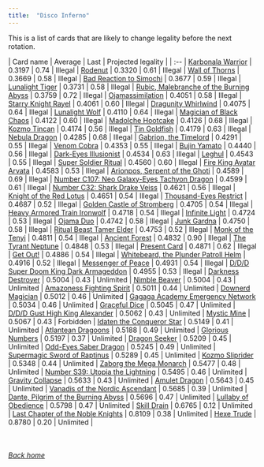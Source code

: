 ```yaml
---
title:  "Disco Inferno"
---
```


This is a list of cards that are likely to change legality before the next rotation.

| Card name | Average | Last | Projected legality |
| :-- |
[Karbonala Warrior](https://db.ygoprodeck.com/card/?search=Karbonala%20Warrior) | 0.3197 | 0.74 | Illegal |
[Rodenut](https://db.ygoprodeck.com/card/?search=Rodenut) | 0.3320 | 0.61 | Illegal |
[Wall of Thorns](https://db.ygoprodeck.com/card/?search=Wall%20of%20Thorns) | 0.3669 | 0.58 | Illegal |
[Bad Reaction to Simochi](https://db.ygoprodeck.com/card/?search=Bad%20Reaction%20to%20Simochi) | 0.3677 | 0.59 | Illegal |
[Lunalight Tiger](https://db.ygoprodeck.com/card/?search=Lunalight%20Tiger) | 0.3731 | 0.58 | Illegal |
[Rubic, Malebranche of the Burning Abyss](https://db.ygoprodeck.com/card/?search=Rubic,%20Malebranche%20of%20the%20Burning%20Abyss) | 0.3759 | 0.72 | Illegal |
[Ojamassimilation](https://db.ygoprodeck.com/card/?search=Ojamassimilation) | 0.4051 | 0.58 | Illegal |
[Starry Knight Rayel](https://db.ygoprodeck.com/card/?search=Starry%20Knight%20Rayel) | 0.4061 | 0.60 | Illegal |
[Dragunity Whirlwind](https://db.ygoprodeck.com/card/?search=Dragunity%20Whirlwind) | 0.4075 | 0.64 | Illegal |
[Lunalight Wolf](https://db.ygoprodeck.com/card/?search=Lunalight%20Wolf) | 0.4110 | 0.64 | Illegal |
[Magician of Black Chaos](https://db.ygoprodeck.com/card/?search=Magician%20of%20Black%20Chaos) | 0.4122 | 0.60 | Illegal |
[Madolche Hootcake](https://db.ygoprodeck.com/card/?search=Madolche%20Hootcake) | 0.4126 | 0.68 | Illegal |
[Kozmo Tincan](https://db.ygoprodeck.com/card/?search=Kozmo%20Tincan) | 0.4174 | 0.56 | Illegal |
[Tin Goldfish](https://db.ygoprodeck.com/card/?search=Tin%20Goldfish) | 0.4179 | 0.63 | Illegal |
[Nebula Dragon](https://db.ygoprodeck.com/card/?search=Nebula%20Dragon) | 0.4285 | 0.68 | Illegal |
[Gabrion, the Timelord](https://db.ygoprodeck.com/card/?search=Gabrion,%20the%20Timelord) | 0.4291 | 0.55 | Illegal |
[Venom Cobra](https://db.ygoprodeck.com/card/?search=Venom%20Cobra) | 0.4353 | 0.55 | Illegal |
[Bujin Yamato](https://db.ygoprodeck.com/card/?search=Bujin%20Yamato) | 0.4440 | 0.56 | Illegal |
[Dark-Eyes Illusionist](https://db.ygoprodeck.com/card/?search=Dark-Eyes%20Illusionist) | 0.4534 | 0.63 | Illegal |
[Leghul](https://db.ygoprodeck.com/card/?search=Leghul) | 0.4543 | 0.55 | Illegal |
[Super Soldier Ritual](https://db.ygoprodeck.com/card/?search=Super%20Soldier%20Ritual) | 0.4560 | 0.60 | Illegal |
[Fire King Avatar Arvata](https://db.ygoprodeck.com/card/?search=Fire%20King%20Avatar%20Arvata) | 0.4583 | 0.53 | Illegal |
[Arionpos, Serpent of the Ghoti](https://db.ygoprodeck.com/card/?search=Arionpos,%20Serpent%20of%20the%20Ghoti) | 0.4589 | 0.69 | Illegal |
[Number C107: Neo Galaxy-Eyes Tachyon Dragon](https://db.ygoprodeck.com/card/?search=Number%20C107:%20Neo%20Galaxy-Eyes%20Tachyon%20Dragon) | 0.4599 | 0.61 | Illegal |
[Number C32: Shark Drake Veiss](https://db.ygoprodeck.com/card/?search=Number%20C32:%20Shark%20Drake%20Veiss) | 0.4621 | 0.56 | Illegal |
[Knight of the Red Lotus](https://db.ygoprodeck.com/card/?search=Knight%20of%20the%20Red%20Lotus) | 0.4651 | 0.54 | Illegal |
[Thousand-Eyes Restrict](https://db.ygoprodeck.com/card/?search=Thousand-Eyes%20Restrict) | 0.4687 | 0.52 | Illegal |
[Golden Castle of Stromberg](https://db.ygoprodeck.com/card/?search=Golden%20Castle%20of%20Stromberg) | 0.4705 | 0.54 | Illegal |
[Heavy Armored Train Ironwolf](https://db.ygoprodeck.com/card/?search=Heavy%20Armored%20Train%20Ironwolf) | 0.4718 | 0.54 | Illegal |
[Infinite Light](https://db.ygoprodeck.com/card/?search=Infinite%20Light) | 0.4724 | 0.53 | Illegal |
[Ojama Duo](https://db.ygoprodeck.com/card/?search=Ojama%20Duo) | 0.4742 | 0.58 | Illegal |
[Junk Gardna](https://db.ygoprodeck.com/card/?search=Junk%20Gardna) | 0.4750 | 0.58 | Illegal |
[Ritual Beast Tamer Elder](https://db.ygoprodeck.com/card/?search=Ritual%20Beast%20Tamer%20Elder) | 0.4753 | 0.52 | Illegal |
[Monk of the Tenyi](https://db.ygoprodeck.com/card/?search=Monk%20of%20the%20Tenyi) | 0.4811 | 0.54 | Illegal |
[Ancient Forest](https://db.ygoprodeck.com/card/?search=Ancient%20Forest) | 0.4832 | 0.90 | Illegal |
[The Tyrant Neptune](https://db.ygoprodeck.com/card/?search=The%20Tyrant%20Neptune) | 0.4848 | 0.53 | Illegal |
[Present Card](https://db.ygoprodeck.com/card/?search=Present%20Card) | 0.4871 | 0.62 | Illegal |
[Get Out!](https://db.ygoprodeck.com/card/?search=Get%20Out!) | 0.4886 | 0.54 | Illegal |
[Whitebeard, the Plunder Patroll Helm](https://db.ygoprodeck.com/card/?search=Whitebeard,%20the%20Plunder%20Patroll%20Helm) | 0.4916 | 0.52 | Illegal |
[Messenger of Peace](https://db.ygoprodeck.com/card/?search=Messenger%20of%20Peace) | 0.4931 | 0.54 | Illegal |
[D/D/D Super Doom King Dark Armageddon](https://db.ygoprodeck.com/card/?search=D/D/D%20Super%20Doom%20King%20Dark%20Armageddon) | 0.4955 | 0.53 | Illegal |
[Darkness Destroyer](https://db.ygoprodeck.com/card/?search=Darkness%20Destroyer) | 0.5004 | 0.43 | Unlimited |
[Nimble Beaver](https://db.ygoprodeck.com/card/?search=Nimble%20Beaver) | 0.5004 | 0.43 | Unlimited |
[Amazoness Fighting Spirit](https://db.ygoprodeck.com/card/?search=Amazoness%20Fighting%20Spirit) | 0.5011 | 0.44 | Unlimited |
[Downerd Magician](https://db.ygoprodeck.com/card/?search=Downerd%20Magician) | 0.5012 | 0.46 | Unlimited |
[Gagaga Academy Emergency Network](https://db.ygoprodeck.com/card/?search=Gagaga%20Academy%20Emergency%20Network) | 0.5034 | 0.46 | Unlimited |
[Graceful Dice](https://db.ygoprodeck.com/card/?search=Graceful%20Dice) | 0.5045 | 0.47 | Unlimited |
[D/D/D Gust High King Alexander](https://db.ygoprodeck.com/card/?search=D/D/D%20Gust%20High%20King%20Alexander) | 0.5062 | 0.43 | Unlimited |
[Mystic Mine](https://db.ygoprodeck.com/card/?search=Mystic%20Mine) | 0.5067 | 0.43 | Forbidden |
[Idaten the Conqueror Star](https://db.ygoprodeck.com/card/?search=Idaten%20the%20Conqueror%20Star) | 0.5149 | 0.41 | Unlimited |
[Atlantean Dragoons](https://db.ygoprodeck.com/card/?search=Atlantean%20Dragoons) | 0.5188 | 0.49 | Unlimited |
[Glorious Numbers](https://db.ygoprodeck.com/card/?search=Glorious%20Numbers) | 0.5197 | 0.37 | Unlimited |
[Dragon Seeker](https://db.ygoprodeck.com/card/?search=Dragon%20Seeker) | 0.5209 | 0.45 | Unlimited |
[Odd-Eyes Saber Dragon](https://db.ygoprodeck.com/card/?search=Odd-Eyes%20Saber%20Dragon) | 0.5245 | 0.49 | Unlimited |
[Supermagic Sword of Raptinus](https://db.ygoprodeck.com/card/?search=Supermagic%20Sword%20of%20Raptinus) | 0.5289 | 0.45 | Unlimited |
[Kozmo Sliprider](https://db.ygoprodeck.com/card/?search=Kozmo%20Sliprider) | 0.5348 | 0.44 | Unlimited |
[Zaborg the Mega Monarch](https://db.ygoprodeck.com/card/?search=Zaborg%20the%20Mega%20Monarch) | 0.5477 | 0.48 | Unlimited |
[Number S39: Utopia the Lightning](https://db.ygoprodeck.com/card/?search=Number%20S39:%20Utopia%20the%20Lightning) | 0.5495 | 0.46 | Unlimited |
[Gravity Collapse](https://db.ygoprodeck.com/card/?search=Gravity%20Collapse) | 0.5633 | 0.43 | Unlimited |
[Amulet Dragon](https://db.ygoprodeck.com/card/?search=Amulet%20Dragon) | 0.5643 | 0.45 | Unlimited |
[Vanadis of the Nordic Ascendant](https://db.ygoprodeck.com/card/?search=Vanadis%20of%20the%20Nordic%20Ascendant) | 0.5685 | 0.39 | Unlimited |
[Dante, Pilgrim of the Burning Abyss](https://db.ygoprodeck.com/card/?search=Dante,%20Pilgrim%20of%20the%20Burning%20Abyss) | 0.5696 | 0.47 | Unlimited |
[Lullaby of Obedience](https://db.ygoprodeck.com/card/?search=Lullaby%20of%20Obedience) | 0.5798 | 0.47 | Unlimited |
[Skill Drain](https://db.ygoprodeck.com/card/?search=Skill%20Drain) | 0.6765 | 0.12 | Unlimited |
[Last Chapter of the Noble Knights](https://db.ygoprodeck.com/card/?search=Last%20Chapter%20of%20the%20Noble%20Knights) | 0.8109 | 0.38 | Unlimited |
[Hexe Trude](https://db.ygoprodeck.com/card/?search=Hexe%20Trude) | 0.8780 | 0.20 | Unlimited |

<br>

###### [Back home](index)